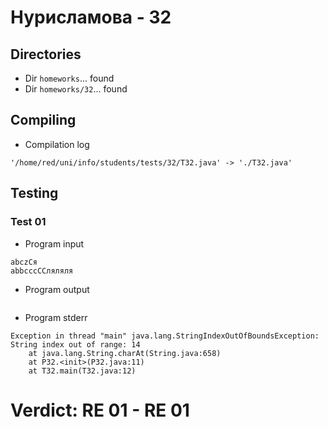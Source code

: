 # Нурисламова - 32
## Directories
- Dir `homeworks`... found
- Dir `homeworks/32`... found
## Compiling
- Compilation log
```
'/home/red/uni/info/students/tests/32/T32.java' -> './T32.java'

```
## Testing
### Test 01
- Program input
```
abczCя
abbcccCCляляля

```
- Program output
```

```
- Program stderr
```
Exception in thread "main" java.lang.StringIndexOutOfBoundsException: String index out of range: 14
	at java.lang.String.charAt(String.java:658)
	at P32.<init>(P32.java:11)
	at T32.main(T32.java:12)

```
# Verdict: **RE 01** - RE 01

